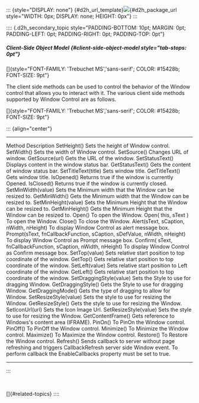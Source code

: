 ::: {style="DISPLAY: none"}
[](ms-xhelp:///?Id=d2h_url_template){#d2h_url_template}![](!package_url!){#d2h_package_url style="WIDTH: 0px; DISPLAY: none; HEIGHT: 0px"}
:::

:::: {.d2h_secondary_topic style="PADDING-BOTTOM: 10pt; MARGIN: 0pt; PADDING-LEFT: 0pt; PADDING-RIGHT: 0pt; PADDING-TOP: 0pt"}
##### Client-Side Object Model {#client-side-object-model style="tab-stops: 0pt"}

[]{style="FONT-FAMILY: 'Trebuchet MS','sans-serif'; COLOR: #15428b; FONT-SIZE: 9pt"} 

The client side methods can be used to control the behavior of the Window control that allows you to interact with it. The various client side methods supported by Window Control are as follows.

[]{style="FONT-FAMILY: 'Trebuchet MS','sans-serif'; COLOR: #15428b; FONT-SIZE: 9pt"} 

::: {align="center"}
  ------------------------------------------------------------------------- -------------------------------------------------------------------------------------------------------------------------------------------------------------------------------
  Method                                                                    Description
  SetHeight()                                                               Sets the height of Window control.
  SetWidth()                                                                Sets the width of Window control.
  SetSource()                                                               Changes URL of window.
  GetSource(url)                                                            Gets the URL of the window.
  SetStatusText()                                                           Displays content in the window status bar.
  GetStatusText()                                                           Gets the content of window status bar.
  SetTitleText(title)                                                       Sets window title.
  GetTitleText()                                                            Gets window title.
  IsOpened()                                                                Returns true if the window is currently Opened.
  IsClosed()                                                                Returns true if the window is currently closed.     
  SetMinWidth(value)                                                        Sets the Minimum width that the Window can be resized to.
  GetMinWidth()                                                             Gets the Minimum width that the Window can be resized to.
  SetMinHeight(value)                                                       Sets the Minimum Height that the Window can be resized to.
  GetMinHeight()                                                            Gets the Minimum Height that the Window can be resized to.
  Open()                                                                    To open the Window.
  Open( this, sText )                                                       To open the Window.
  Close()                                                                   To close the Window.
  Alert(sText, sCaption, nWidth, nHeight)                                   To display Window Control as alert message box.
  Prompt(sText, fnCallbackFunction, sCaption, sDefValue, nWidth, nHeight)   To display Window Control as Prompt message box.
  Confirm( sText, fnCallbackFunction, sCaption, nWidth, nHeight)            To display Window Control as Confirm message box.
  SetTop(value)                                                             Sets relative start position to top coordinate of the window.
  GetTop()                                                                  Gets relative start position to top coordinate of the window.
  SetLeft(value)                                                            Sets relative start position to Left coordinate of the window.
  GetLeft()                                                                 Gets relative start position to top coordinate of the window.
  SetDraggingStyle(value)                                                   Sets the Style to use for dragging Window.
  GetDraggingStyle()                                                        Gets the Style to use for dragging Window.
  GetDraggingMode()                                                         Gets the type of dragging to allow for  Window.
  SetResizeStyle(value)                                                     Sets the style to use for resizing the Window.
  GetResizeStyle()                                                          Gets the style to use for resizing the Window.
  SetIconUrl(url)                                                           Sets the Icon Image Url.
  SetResizeStyle(value)                                                     Sets the style to use for resizing the Window.
  GetContentFrame()                                                         Gets reference to Windows\'s content area (IFRAME).
  PinOn()                                                                   To PinOn the Window control.
  PinOff()                                                                  To PinOff the Window control.
  Minimize()                                                                To Minimize the Window control.
  Maximize()                                                                To Maximize the Window control.
  Restore()                                                                 To Restore the Window control.
  Refresh()                                                                 Sends callback to server without page refreshing and triggers CallbackRefresh server side Window event. To perform callback the EnableCallbacks property must be set to true.
  ------------------------------------------------------------------------- -------------------------------------------------------------------------------------------------------------------------------------------------------------------------------
:::

 

[]{#related-topics}
::::

